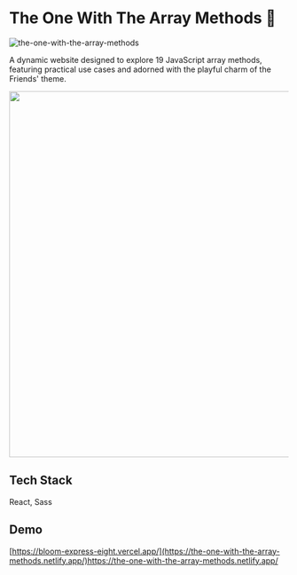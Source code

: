 # The One With The Array Methods 💐

![the-one-with-the-array-methods](https://github.com/phoebe03111/the-one-with-array-methods/assets/77766011/d8ddf91e-057e-4196-a5de-27db08c7b468)



A dynamic website designed to explore 19 JavaScript array methods, featuring practical use cases and adorned with the playful charm of the Friends' theme.

<img src="https://github.com/phoebe03111/the-one-with-array-methods/assets/77766011/2f942488-31e7-47ed-8396-74f0477d637c" width="660" />

## Tech Stack

React, Sass


## Demo

[https://bloom-express-eight.vercel.app/](https://the-one-with-the-array-methods.netlify.app/)https://the-one-with-the-array-methods.netlify.app/
